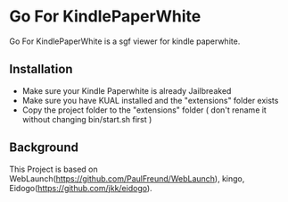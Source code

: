 # Go For KindlePaperWhite #

Go For KindlePaperWhite is a sgf viewer for kindle paperwhite.

## Installation ##

* Make sure your Kindle Paperwhite is already Jailbreaked
* Make sure you have KUAL installed and the "extensions" folder exists 
* Copy the project folder to the "extensions" folder ( don't rename it without changing bin/start.sh first )

## Background ##

This Project is based on WebLaunch(https://github.com/PaulFreund/WebLaunch), kingo, Eidogo(https://github.com/jkk/eidogo).

